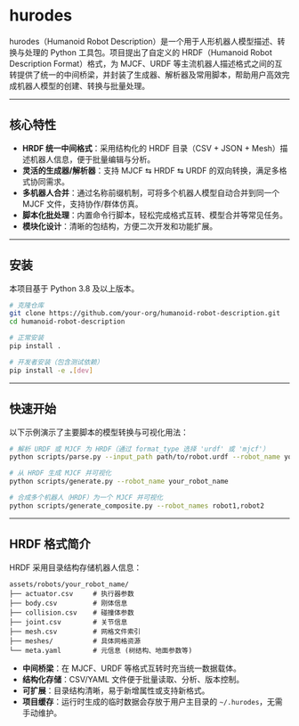 # hurodes

hurodes（Humanoid Robot Description）是一个用于人形机器人模型描述、转换与处理的 Python 工具包。项目提出了自定义的 HRDF（Humanoid Robot Description Format）格式，为 MJCF、URDF 等主流机器人描述格式之间的互转提供了统一的中间桥梁，并封装了生成器、解析器及常用脚本，帮助用户高效完成机器人模型的创建、转换与批量处理。

---

## 核心特性

- **HRDF 统一中间格式**：采用结构化的 HRDF 目录（CSV + JSON + Mesh）描述机器人信息，便于批量编辑与分析。
- **灵活的生成器/解析器**：支持 MJCF ⇆ HRDF ⇆ URDF 的双向转换，满足多格式协同需求。
- **多机器人合并**：通过名称前缀机制，可将多个机器人模型自动合并到同一个 MJCF 文件，支持协作/群体仿真。
- **脚本化批处理**：内置命令行脚本，轻松完成格式互转、模型合并等常见任务。
- **模块化设计**：清晰的包结构，方便二次开发和功能扩展。

---

## 安装

本项目基于 Python 3.8 及以上版本。

```bash
# 克隆仓库
git clone https://github.com/your-org/humanoid-robot-description.git
cd humanoid-robot-description

# 正常安装
pip install .

# 开发者安装（包含测试依赖）
pip install -e .[dev]
```

---

## 快速开始

以下示例演示了主要脚本的模型转换与可视化用法：

```bash
# 解析 URDF 或 MJCF 为 HRDF（通过 format_type 选择 'urdf' 或 'mjcf'）
python scripts/parse.py --input_path path/to/robot.urdf --robot_name your_robot_name --format_type urdf

# 从 HRDF 生成 MJCF 并可视化
python scripts/generate.py --robot_name your_robot_name

# 合成多个机器人（HRDF）为一个 MJCF 并可视化
python scripts/generate_composite.py --robot_names robot1,robot2
```

---


## HRDF 格式简介

HRDF 采用目录结构存储机器人信息：

```
assets/robots/your_robot_name/
├── actuator.csv     # 执行器参数
├── body.csv         # 刚体信息
├── collision.csv    # 碰撞体参数
├── joint.csv        # 关节信息
├── mesh.csv         # 网格文件索引
├── meshes/          # 具体网格资源
└── meta.yaml        # 元信息 (树结构、地面参数等)
```

- **中间桥梁**：在 MJCF、URDF 等格式互转时充当统一数据载体。
- **结构化存储**：CSV/YAML 文件便于批量读取、分析、版本控制。
- **可扩展**：目录结构清晰，易于新增属性或支持新格式。
- **项目缓存**：运行时生成的临时数据会存放于用户主目录的 `~/.hurodes`，无需手动维护。
